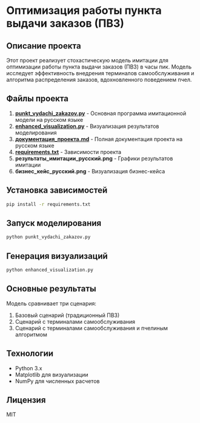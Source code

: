 # Оптимизация работы пункта выдачи заказов (ПВЗ)

## Описание проекта

Этот проект реализует стохастическую модель имитации для оптимизации работы пункта выдачи заказов (ПВЗ) в часы пик. Модель исследует эффективность внедрения терминалов самообслуживания и алгоритма распределения заказов, вдохновленного поведением пчел.

## Файлы проекта

1. **[punkt_vydachi_zakazov.py](file:///g:/code/ozonPunktVydachi/punkt_vydachi_zakazov.py)** - Основная программа имитационной модели на русском языке
2. **[enhanced_visualization.py](file:///g:/code/ozonPunktVydachi/enhanced_visualization.py)** - Визуализация результатов моделирования
3. **[документация_проекта.md](file:///g:/code/ozonPunktVydachi/документация_проекта.md)** - Полная документация проекта на русском языке
4. **[requirements.txt](file:///g:/code/ozonPunktVydachi/requirements.txt)** - Зависимости проекта
5. **результаты_имитации_русский.png** - Графики результатов имитации
6. **бизнес_кейс_русский.png** - Визуализация бизнес-кейса

## Установка зависимостей

```bash
pip install -r requirements.txt
```

## Запуск моделирования

```bash
python punkt_vydachi_zakazov.py
```

## Генерация визуализаций

```bash
python enhanced_visualization.py
```

## Основные результаты

Модель сравнивает три сценария:
1. Базовый сценарий (традиционный ПВЗ)
2. Сценарий с терминалами самообслуживания
3. Сценарий с терминалами самообслуживания и пчелиным алгоритмом

## Технологии

- Python 3.x
- Matplotlib для визуализации
- NumPy для численных расчетов

## Лицензия

MIT